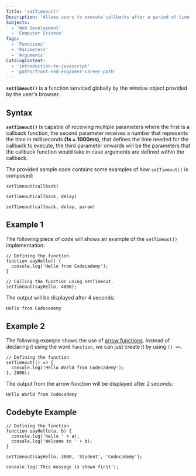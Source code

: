 ```yaml
---
Title: 'setTimeout()'
Description: 'Allows users to execute callbacks after a period of time expressed in milliseconds'
Subjects:
  - 'Web Development'
  - 'Computer Science'
Tags:
  - 'Functions'
  - 'Parameters'
  - 'Arguments'
CatalogContent:
  - 'introduction-to-javascript'
  - 'paths/front-end-engineer-career-path'
---
```


**`setTimeout()`** is a function serviced globally by the window object provided by the user's browser.

## Syntax

**`setTimeout()`** is capable of receiving multiple parameters where the first is a callback function, the second parameter receives a number that represents the time in milliseconds **(1s = 1000ms)**, that defines the time needed for the callback to execute, the third parameter onwards will be the parameters that the callback function would take in case arguments are defined within the callback.

The provided sample code contains some examples of how `setTimeout()` is composed:

```pseudo
setTimeout(callback)

setTimeout(callback, delay)

setTimeout(callback, delay, param)
```

## Example 1

The following piece of code will shows an example of the `setTimeout()` implementation:

```shell
// Defining the function
function sayHello() {
  console.log('Hello from Codecademy');
}

// Calling the function using setTimeout.
setTimeout(sayHello, 4000);
```

The output will be displayed after 4 seconds:

```output
Hello from Codecademy
```

## Example 2

The following example shows the use of [arrow functions](https://www.codecademy.com/resources/docs/javascript/arrow-functions). Instead of declaring it using the word `function`, we can just create it by using `() =>`.

```shell
// Defining the function
setTimeout(() => {
  console.log('Hello World from Codecademy');
}, 2000);
```

The output from the arrow function will be displayed after 2 seconds:

```shell
Hello World from Codecademy
```

## Codebyte Example

```shell
// Defining the function
function sayHello(a, b) {
  console.log('hello ' + a);
  console.log('Welcome to ' + b);
}

setTimeout(sayHello, 3000, 'Student', 'Codecademy');

console.log('This message is shown first');
```
